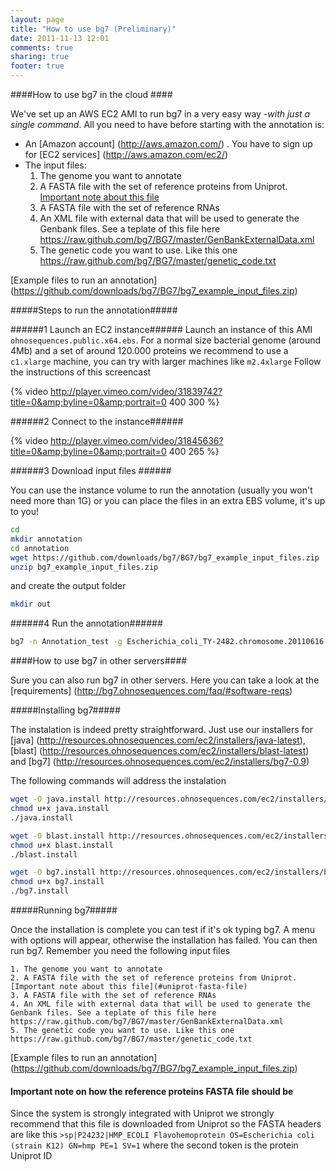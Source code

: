 ```yaml
---
layout: page
title: "How to use bg7 (Preliminary)"
date: 2011-11-13 12:01
comments: true
sharing: true
footer: true
---
```


####How to use bg7 in the cloud ####

We've set up an AWS EC2 AMI to run bg7 in a very easy way _-with just a single command_. All you need to have before starting with the annotation is:

* An [Amazon account] (http://aws.amazon.com/) . You have to sign up for [EC2 services] (http://aws.amazon.com/ec2/)
* The input files:
	1. The genome you want to annotate
	2. A FASTA file with the set of reference proteins from Uniprot. [Important note about this file](#uniprot-fasta-file)
	3. A FASTA file with the set of reference RNAs
	4. An XML file with external data that will be used to generate the Genbank files. See a teplate of this file here https://raw.github.com/bg7/BG7/master/GenBankExternalData.xml
	5. The genetic code you want to use. Like this one https://raw.github.com/bg7/BG7/master/genetic_code.txt
	
[Example files to run an annotation] (https://github.com/downloads/bg7/BG7/bg7_example_input_files.zip)

#####Steps to run the annotation#####

######1 Launch an EC2 instance######
Launch an instance of this AMI `ohnosequences.public.x64.ebs`. For a normal size bacterial genome (around 4Mb) and a set of around 120.000 proteins we recommend to use a `c1.xlarge` machine, you can try with larger machines like `m2.4xlarge` Follow the instructions of this screencast 

{% video http://player.vimeo.com/video/31839742?title=0&amp;byline=0&amp;portrait=0 400 300 %}

######2 Connect to the instance######

{% video http://player.vimeo.com/video/31845636?title=0&amp;byline=0&amp;portrait=0 400 265 %}

######3 Download input files ######

You can use the instance volume to run the annotation (usually you won't need more than 1G) or you can place the files in an extra EBS volume, it's up to you!

```bash
cd 
mkdir annotation
cd annotation
wget https://github.com/downloads/bg7/BG7/bg7_example_input_files.zip
unzip bg7_example_input_files.zip
```

and create the output folder

```bash
mkdir out
```

######4 Run the annotation######

```bash
bg7 -n Annotation_test -g Escherichia_coli_TY-2482.chromosome.20110616.fa -p EHEC_Uniprot_reference_proteins.fasta -r EHEC_Reference_RNAs.frn -c genetic_code.txt -o /mnt/annotation/out -G GenBankExternalData.xml
```


####How to use bg7 in other servers####

Sure you can also run bg7 in other servers. Here you can take a look at the [requirements] (http://bg7.ohnosequences.com/faq/#software-reqs)

#####Installing bg7##### 

The instalation is indeed pretty straightforward. Just use our installers for [java] (http://resources.ohnosequences.com/ec2/installers/java-latest), [blast] (http://resources.ohnosequences.com/ec2/installers/blast-latest) and [bg7] (http://resources.ohnosequences.com/ec2/installers/bg7-0.9)

The following commands will address the instalation

```bash
wget -O java.install http://resources.ohnosequences.com/ec2/installers/java-latest
chmod u+x java.install
./java.install

wget -O blast.install http://resources.ohnosequences.com/ec2/installers/blast-latest
chmod u+x blast.install
./blast.install

wget -O bg7.install http://resources.ohnosequences.com/ec2/installers/bg7-0.9
chmod u+x bg7.install
./bg7.install 
```

#####Running bg7#####

Once the installation is complete you can test if it's ok typing bg7. A menu with options will appear, otherwise the installation has failed.
You can then run bg7. Remember you need the following input files

	1. The genome you want to annotate
	2. A FASTA file with the set of reference proteins from Uniprot. [Important note about this file](#uniprot-fasta-file)
	3. A FASTA file with the set of reference RNAs
	4. An XML file with external data that will be used to generate the Genbank files. See a teplate of this file here https://raw.github.com/bg7/BG7/master/GenBankExternalData.xml
	5. The genetic code you want to use. Like this one https://raw.github.com/bg7/BG7/master/genetic_code.txt
	
[Example files to run an annotation] (https://github.com/downloads/bg7/BG7/bg7_example_input_files.zip)



#### <a id="uniprot-fasta-file"></a>Important note on how the reference proteins FASTA file should be  ####
Since the system is strongly integrated with Uniprot we strongly recommend that this file is downloaded from Uniprot so the FASTA headers are like this `>sp|P24232|HMP_ECOLI Flavohemoprotein OS=Escherichia coli (strain K12) GN=hmp PE=1 SV=1` where the second token is the protein Uniprot ID 

